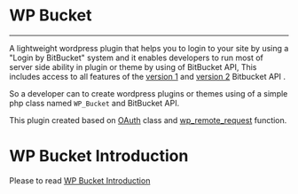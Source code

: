 WP Bucket 
=========
---------

A lightweight wordpress plugin that helps you to login to your site by using a "Login by BitBucket" system and it enables developers to run most of server side ability in plugin or theme by using of BitBucket API, This includes access to all features of the [version 1](https://confluence.atlassian.com/display/BITBUCKET/Version+1) and [version 2](https://confluence.atlassian.com/display/BITBUCKET/Version+2) Bitbucket API .

So a developer can to create wordpress plugins or themes using of a simple php class named `WP_Bucket` and BitBucket API.

This plugin created based on [OAuth](http://oauth.googlecode.com/svn/code/php/OAuth.php) class and [wp_remote_request](http://codex.wordpress.org/Function_Reference/wp_remote_request) function.

WP Bucket Introduction 
======================
Please to read [WP Bucket Introduction](https://bitbucket.org/khosroblog/wp_bucket/wiki/Home)

